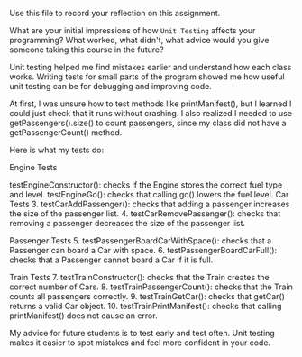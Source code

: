 Use this file to record your reflection on this assignment.

What are your initial impressions of how `Unit Testing` affects your programming?
What worked, what didn't, what advice would you give someone taking this course in the future?

Unit testing helped me find mistakes earlier and understand how each class works. Writing tests for small parts of the program showed me how useful unit testing can be for debugging and improving code.

At first, I was unsure how to test methods like printManifest(), but I learned I could just check that it runs without crashing. I also realized I needed to use getPassengers().size() to count passengers, since my class did not have a getPassengerCount() method.

Here is what my tests do:

Engine Tests

testEngineConstructor(): checks if the Engine stores the correct fuel type and level.
testEngineGo(): checks that calling go() lowers the fuel level.
Car Tests
3. testCarAddPassenger(): checks that adding a passenger increases the size of the passenger list.
4. testCarRemovePassenger(): checks that removing a passenger decreases the size of the passenger list.

Passenger Tests
5. testPassengerBoardCarWithSpace(): checks that a Passenger can board a Car with space.
6. testPassengerBoardCarFull(): checks that a Passenger cannot board a Car if it is full.

Train Tests
7. testTrainConstructor(): checks that the Train creates the correct number of Cars.
8. testTrainPassengerCount(): checks that the Train counts all passengers correctly.
9. testTrainGetCar(): checks that getCar() returns a valid Car object.
10. testTrainPrintManifest(): checks that calling printManifest() does not cause an error.

My advice for future students is to test early and test often. Unit testing makes it easier to spot mistakes and feel more confident in your code.
